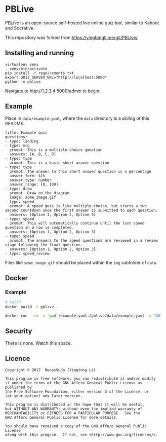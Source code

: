 # PBLive

PBLive is an open-source self-hosted live online quiz tool, similar to Kahoot and Socrative.

This repository was forked from https://yingtongli.me/git/PBLive/

## Installing and running

    virtualenv venv
    . venv/bin/activate
    pip install -r requirements.txt
    export QUIZ_SERVER_URL="http://localhost:5000"
    python -m pblive

Navigate to http://1.2.3.4:5000/admin to begin.

## Example

Place in `data/example.yaml`, where the `data` directory is a sibling of this README:

    title: Example quiz
    questions:
    - type: landing
    - type: mcq
      prompt: This is a multiple-choice question
      answers: [A, B, C, D]
    - type: type
      prompt: This is a basic short answer question
    - type: type
      prompt: The answer to this short answer question is a percentage
      answer_form: $1%
      answer_type: number
      answer_range: [0, 100]
    - type: draw
      prompt: Draw on the diagram
      image: some_image.gif
    - type: speed
      prompt: A speed quiz is like multiple-choice, but starts a two second countdown once the first answer is submitted to each question.
      answers: [Option 1, Option 2, Option 3]
    - type: speed
      prompt: This will automatically continue until the last speed question in a row is completed.
      answers: [Option 1, Option 2, Option 3]
    - type: speed
      prompt: The answers to the speed questions are reviewed in a review stage following the final question.
      answers: [Option 1, Option 2, Option 3]
    - type: speed_review

Files like `some_image.gif` should be placed within the `img` subfolder of `data`.

## Docker

### Example

```bash
# build
docker build -t pblive .

docker run --rm -v `pwd`/example.yaml:/pblive/data/example.yaml -e "QUIZ_SERVER_URL=http://localhost:5000"  -p 5000:5000 pblive
```

## Security

There is none. Watch this space.

## Licence

    Copyright © 2017  RunasSudo (Yingtong Li)

    This program is free software: you can redistribute it and/or modify
    it under the terms of the GNU Affero General Public License as published by
    the Free Software Foundation, either version 3 of the License, or
    (at your option) any later version.

    This program is distributed in the hope that it will be useful,
    but WITHOUT ANY WARRANTY; without even the implied warranty of
    MERCHANTABILITY or FITNESS FOR A PARTICULAR PURPOSE.  See the
    GNU Affero General Public License for more details.

    You should have received a copy of the GNU Affero General Public License
    along with this program.  If not, see <http://www.gnu.org/licenses/>.
